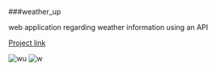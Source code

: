  ###weather_up


web application regarding weather information using an API

[Project link ](https://weatherup.herokuapp.com/)

![wu](https://user-images.githubusercontent.com/25529176/111604862-c402f000-87fb-11eb-8abd-5147f8b3dd4d.png)
![w](https://user-images.githubusercontent.com/25529176/111604875-c7967700-87fb-11eb-8524-8cfc373b909e.png)

